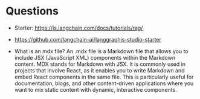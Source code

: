 # Questions

* Starter: https://js.langchain.com/docs/tutorials/rag/
* https://github.com/langchain-ai/langgraphjs-studio-starter

* What is an mdx file? An .mdx file is a Markdown file that allows you to include JSX (JavaScript XML) components within the Markdown content. MDX stands for Markdown with JSX. It is commonly used in projects that involve React, as it enables you to write Markdown and embed React components in the same file. This is particularly useful for documentation, blogs, and other content-driven applications where you want to mix static content with dynamic, interactive components.